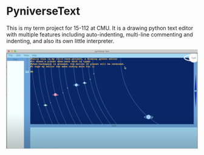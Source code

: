 # PyniverseText
This is my term project for 15-112 at CMU. It is a drawing python text editor with multiple features including auto-indenting, multi-line commenting and indenting, and also its own little interpreter.

![demo](demo.png)
